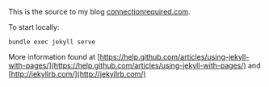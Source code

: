 This is the source to my blog [connectionrequired.com](http://connectionrequired.com).

To start locally:

    bundle exec jekyll serve

More information found at [https://help.github.com/articles/using-jekyll-with-pages/](https://help.github.com/articles/using-jekyll-with-pages/) and [http://jekyllrb.com/](http://jekyllrb.com/)


